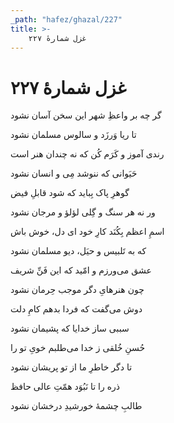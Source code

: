 ```yaml
---
_path: "hafez/ghazal/227"
title: >-
    غزل شمارهٔ ۲۲۷
---
```

# غزل شمارهٔ ۲۲۷

<div class="b" id="bn1"><div class="m1"><p>گر چه بر واعظِ شهر این سخن آسان نشود</p></div>
<div class="m2"><p>تا ریا وَرزَد و سالوس مسلمان نشود</p></div></div>
<div class="b" id="bn2"><div class="m1"><p>رندی آموز و کَرَم کُن که نه چندان هنر است</p></div>
<div class="m2"><p>حَیَوانی که ننوشد مِی و انسان نشود</p></div></div>
<div class="b" id="bn3"><div class="m1"><p>گوهرِ پاک بِباید که شود قابلِ فیض</p></div>
<div class="m2"><p>ور نه هر سنگ و گِلی لؤلؤ و مرجان نشود</p></div></div>
<div class="b" id="bn4"><div class="m1"><p>اسمِ اعظم بِکُنَد کارِ خود ای دل، خوش باش</p></div>
<div class="m2"><p>که به تَلبیس و حیَل، دیو مسلمان نشود</p></div></div>
<div class="b" id="bn5"><div class="m1"><p>عشق می‌ورزم و امّید که این فَنِّ شریف</p></div>
<div class="m2"><p>چون هنرهایِ دگر موجب حِرمان نشود</p></div></div>
<div class="b" id="bn6"><div class="m1"><p>دوش می‌گفت که فردا بدهم کامِ دلت</p></div>
<div class="m2"><p>سببی ساز خدایا که پشیمان نشود</p></div></div>
<div class="b" id="bn7"><div class="m1"><p>حُسنِ خُلقی ز خدا می‌طلبم خویِ تو را</p></div>
<div class="m2"><p>تا دگر خاطرِ ما از تو پریشان نشود</p></div></div>
<div class="b" id="bn8"><div class="m1"><p>ذره را تا نَبُوَد همّتِ عالی حافظ</p></div>
<div class="m2"><p>طالبِ چشمهٔ خورشیدِ درخشان نشود</p></div></div>
